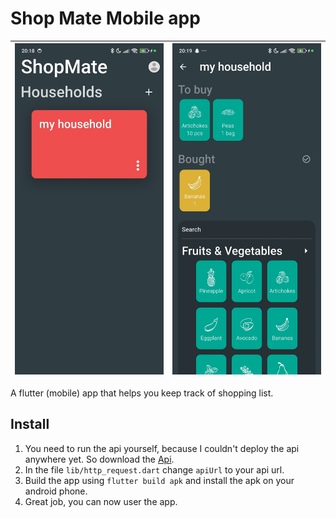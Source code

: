 # Shop Mate Mobile app
![Screenshot 1](https://github.com/simonadamgyula/shoppingListMobileApp/blob/aaea72571dba1c844e9d5a291a258828a85a1d3d/screenshots/Screenshot_2024-07-09-20-18-32-659_com.example.app.jpg) | ![Screenshot 2](https://github.com/simonadamgyula/shoppingListMobileApp/blob/aaea72571dba1c844e9d5a291a258828a85a1d3d/screenshots/Screenshot_2024-07-09-20-19-06-509_com.example.app.jpg)
:--------------------------:|:--------:

A flutter (mobile) app that helps you keep track of shopping list.

## Install

1. You need to run the api yourself, because I couldn't deploy the api anywhere yet. So download the [Api](https://github.com/simonadamgyula/shoppingListApi).
2. In the file ``` lib/http_request.dart ``` change ``` apiUrl ``` to your api url.
3. Build the app using ``` flutter build apk ``` and install the apk on your android phone.
4. Great job, you can now user the app.
